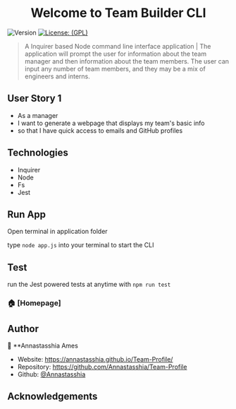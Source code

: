 <h1 align="center">Welcome to  Team Builder CLI </h1>
<p>
  <img alt="Version" src="https://img.shields.io/badge/version-1.0.0-blue.svg?cacheSeconds=2592000" />
  <a href="#" target="_blank">
    <img alt="License: (GPL)" src="https://img.shields.io/github/license/Annastasshia/Team-Profile" />
  </a>
</p>

> A Inquirer based Node command line interface application | The application will prompt the user for information about the team manager and then information about the team members. The user can input any number of team members, and they may be a mix of engineers and interns.

## User Story 1

* As a manager
* I want to generate a webpage that displays my team's basic info
* so that I have quick access to emails and GitHub profiles

## Technologies 
 
- Inquirer 
- Node
- Fs
- Jest

## Run App

Open terminal in application folder

type `node app.js` into your terminal to start the CLI

## Test

run the Jest powered tests at anytime with `npm run test`

### 🏠 [Homepage]

## Author

👤 **Annastasshia Ames

* Website:  https://annastasshia.github.io/Team-Profile/
* Repository: https://github.com/Annastasshia/Team-Profile
* Github: [@Annastasshia](https://github.com/Annastasshia)

## Acknowledgements
